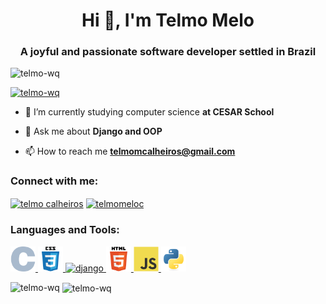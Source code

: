 <h1 align="center">Hi 👋, I'm Telmo Melo</h1>
<h3 align="center">A joyful and passionate software developer settled in Brazil</h3>

<p align="left"> <img src="https://komarev.com/ghpvc/?username=telmo-wq&label=Profile%20views&color=0e75b6&style=flat" alt="telmo-wq" /> </p>

<p align="left"> <a href="https://github.com/ryo-ma/github-profile-trophy"><img src="https://github-profile-trophy.vercel.app/?username=telmo-wq" alt="telmo-wq" /></a> </p>

- 🔭 I’m currently studying computer science **at CESAR School**

- 💬 Ask me about **Django and OOP**

- 📫 How to reach me **telmomcalheiros@gmail.com**

<h3 align="left">Connect with me:</h3>
<p align="left">
<a href="https://linkedin.com/in/telmo calheiros" target="blank"><img align="center" src="https://raw.githubusercontent.com/rahuldkjain/github-profile-readme-generator/master/src/images/icons/Social/linked-in-alt.svg" alt="telmo calheiros" height="30" width="40" /></a>
<a href="https://instagram.com/telmomeloc" target="blank"><img align="center" src="https://raw.githubusercontent.com/rahuldkjain/github-profile-readme-generator/master/src/images/icons/Social/instagram.svg" alt="telmomeloc" height="30" width="40" /></a>
</p>

<h3 align="left">Languages and Tools:</h3>
<p align="left"> <a href="https://www.cprogramming.com/" target="_blank" rel="noreferrer"> <img src="https://raw.githubusercontent.com/devicons/devicon/master/icons/c/c-original.svg" alt="c" width="40" height="40"/> </a> <a href="https://www.w3schools.com/css/" target="_blank" rel="noreferrer"> <img src="https://raw.githubusercontent.com/devicons/devicon/master/icons/css3/css3-original-wordmark.svg" alt="css3" width="40" height="40"/> </a> <a href="https://www.djangoproject.com/" target="_blank" rel="noreferrer"> <img src="https://cdn.worldvectorlogo.com/logos/django.svg" alt="django" width="40" height="40"/> </a> <a href="https://www.w3.org/html/" target="_blank" rel="noreferrer"> <img src="https://raw.githubusercontent.com/devicons/devicon/master/icons/html5/html5-original-wordmark.svg" alt="html5" width="40" height="40"/> </a> <a href="https://developer.mozilla.org/en-US/docs/Web/JavaScript" target="_blank" rel="noreferrer"> <img src="https://raw.githubusercontent.com/devicons/devicon/master/icons/javascript/javascript-original.svg" alt="javascript" width="40" height="40"/> </a> <a href="https://www.python.org" target="_blank" rel="noreferrer"> <img src="https://raw.githubusercontent.com/devicons/devicon/master/icons/python/python-original.svg" alt="python" width="40" height="40"/> </a> </p>

<p><img align="left" src="https://github-readme-stats.vercel.app/api/top-langs?username=telmo-wq&show_icons=true&locale=en&layout=compact" alt="telmo-wq" /></p>

<p>&nbsp;<img align="center" src="https://github-readme-stats.vercel.app/api?username=telmo-wq&show_icons=true&locale=en" alt="telmo-wq" /></p>

